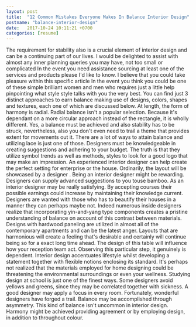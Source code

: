 ```yaml
---
layout: post
title:  "12 Common Mistakes Everyone Makes In Balance Interior Design"
postname: "balance-interior-design"
date:   2017-10-24 10:11:21 +0700
categories: [resume]
---
```

The requirement for stability also is a crucial element of interior design and can be a continuing part of our lives. I would be delighted to assist with almost any inner planning queries you may have, not too small or complicated In the event you need assistance sourcing at least one of the services and products please I'd like to know. I believe that you could take pleasure within this specific article In the event you think you could be one of these simple brilliant women and men who requires just a little help pinpointing what style style talks with you the very best. You can find just 3 distinct approaches to earn balance making use of designs, colors, shapes and textures, each one of which are discussed below. At length, the form of harmony is radial. Radial balance isn't a popular selection. Because it's dependant on a more circular approach instead of the rectangle, it is wholly different. Yes, a balance must be achieved and also stability has to be struck, nevertheless, also you don't even need to trail a theme that provides extent for movements out it. There are a lot of ways to attain balance and utilizing lace is just one of those. Designers must be knowledgeable in creating suggestions and adhering to your budget. The truth is that they utilize symbol trends as well as methods, styles to look for a good logo that may make an impression. An experienced interior designer can help create the perfect setting for enterprise or the house. Ordinarily, the layout will be showcased by a designer . Being an interior designer might be rewarding. Designers can supply advanced suggestions to you touse bamboo. As an interior designer may be really satisfying. By accepting courses their possible earnings could increase by maintaining their knowledge current. Designers are wanted with those who has to beautify their houses in a manner they can perhaps maybe not. Indeed numerous inside designers realize that incorporating yin-and-yang type components creates a pristine understanding of balance on account of this contrast between materials. Designs with hardwood paneling are utilized in almost all of the contemporary apartments and can be the latest anger. Layouts that are harmonious will create a feeling that's desirable and certainly will continue being so for a exact long time ahead. The design of this table will influence how your reception team act. Observing this particular step, it genuinely is dependent. Interior design accentuates lifestyle whilst developing a statement together with flexible notions enclosing its standard. It's perhaps not realized that the materials employed for home designing could be threatening the environmental surroundings or even your wellness. Studying design at school is just one of the finest ways. Some designers avoid yellows and greens, since they may be correlated together with sickness. A good designer may apply a focus in every room. Fortunately, wonderful designers have forged a trail. Balance may be accomplished through asymmetry. This kind of balance isn't uncommon in interior design. Harmony might be achieved providing agreement or by employing design, in addition to throughout colour.
